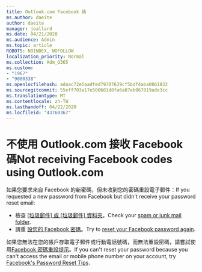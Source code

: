 ```yaml
---
title: Outlook.com Facebook 碼
ms.author: daeite
author: daeite
manager: joallard
ms.date: 04/21/2020
ms.audience: Admin
ms.topic: article
ROBOTS: NOINDEX, NOFOLLOW
localization_priority: Normal
ms.collection: Adm_O365
ms.custom:
- "1967"
- "9000338"
ms.openlocfilehash: adaac72e5aadfed79707639cf5bdf4aba0861932
ms.sourcegitcommit: 55eff703a17e500681d8fa6a87eb067019ade3cc
ms.translationtype: MT
ms.contentlocale: zh-TW
ms.lasthandoff: 04/22/2020
ms.locfileid: "43760367"
---
```

# <a name="not-receiving-facebook-codes-using-outlookcom"></a><span data-ttu-id="d8f05-102">不使用 Outlook.com 接收 Facebook 碼</span><span class="sxs-lookup"><span data-stu-id="d8f05-102">Not receiving Facebook codes using Outlook.com</span></span>

<span data-ttu-id="d8f05-103">如果您要求來自 Facebook 的新密碼，但未收到您的密碼重設電子郵件：</span><span class="sxs-lookup"><span data-stu-id="d8f05-103">If you requested a new password from Facebook but didn't receive your password reset email:</span></span>

- <span data-ttu-id="d8f05-104">檢查 [[垃圾郵件] 或 [垃圾郵件] 資料夾](https://outlook.live.com/mail/junkemail)。</span><span class="sxs-lookup"><span data-stu-id="d8f05-104">Check your [spam or junk mail folder](https://outlook.live.com/mail/junkemail).</span></span>
- <span data-ttu-id="d8f05-105">請重 [設您的 Facebook 密碼](https://aka.ms/facebook-password-reset)。</span><span class="sxs-lookup"><span data-stu-id="d8f05-105">Try to [reset your Facebook password again](https://aka.ms/facebook-password-reset).</span></span>

<span data-ttu-id="d8f05-106">如果您無法在您的帳戶存取電子郵件或行動電話號碼，而無法重設密碼，請嘗試使用[Facebook 密碼重設提示](https://aka.ms/facebook-password-help)。</span><span class="sxs-lookup"><span data-stu-id="d8f05-106">If you can't reset your password because you can't access the email or mobile phone number on your account, try [Facebook's Password Reset Tips](https://aka.ms/facebook-password-help).</span></span>